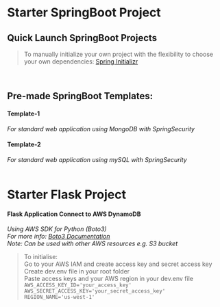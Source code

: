 # Starter SpringBoot Project
## Quick Launch SpringBoot Projects
> To manually initialize your own project with the flexibility to choose your own dependencies: [Spring Initializr](https://start.spring.io/)
<br>

## Pre-made SpringBoot Templates:
#### Template-1 <br>
*For standard web application using MongoDB with SpringSecurity*
<br>
#### Template-2 <br>
*For standard web application using mySQL with SpringSecurity*
<br>
<br>
# Starter Flask Project
#### Flask Application Connect to AWS DynamoDB
*Using AWS SDK for Python (Boto3)* <br>
*For more info: [Boto3 Documentation](https://boto3.amazonaws.com/v1/documentation/api/latest/guide/dynamodb.html)* <br>
*Note: Can be used with other AWS resources e.g. S3 bucket* <br>
> To initialise: <br>
> Go to your AWS IAM and create access key and secret access key <br>
> Create dev.env file in your root folder <br>
> Paste access keys and your AWS region in your dev.env file <br>
> ` AWS_ACCESS_KEY_ID='your_access_key' ` <br>
`AWS_SECRET_ACCESS_KEY='your_secret_access_key'` <br>
`REGION_NAME='us-west-1'` <br>
